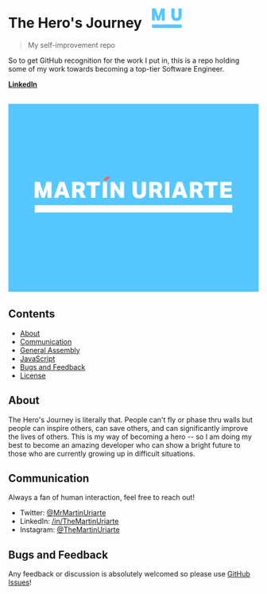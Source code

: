 # The Hero's Journey &nbsp;&nbsp;<img src="media/uriarteMono.png" width="60">

> My self-improvement repo

So to get GitHub recognition for the work I put in, this is a repo holding some of my work towards becoming a top-tier Software Engineer.

**[LinkedIn](https://wwww.linkedin.com/in/themartinuriarte)**

<br>


<img src="media/uriarteLogo_full_whiteBlueBack.png" width="846">


## Contents

- [About](#about)
- [Communication](#communication)
- [General Assembly](#general)
- [JavaScript](#javascript)
- [Bugs and Feedback](#bugs)
- [License](#license)

## About

The Hero's Journey is literally that. People can't fly or phase thru walls but people can inspire others, can save others, and can significantly improve the lives of others. This is my way of becoming a hero -- so I am doing my best to become an amazing developer who can show a bright future to those who are currently growing up in difficult situations.

## Communication

Always a fan of human interaction, feel free to reach out!

- Twitter: [@MrMartinUriarte](https://twitter.com/MrMartinUriarte)
- LinkedIn: [/in/TheMartinUriarte](https://www.linkedin.com/in/themartinuriarte/)
- Instagram: [@TheMartinUriarte](https://www.instagram.com/themartinuriarte/)


## Bugs and Feedback

Any feedback or discussion is absolutely welcomed so please use [GitHub Issues](https://github.com/projectTitle/issues)!